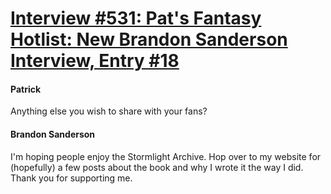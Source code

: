 # [Interview #531: Pat's Fantasy Hotlist: New Brandon Sanderson Interview, Entry #18](https://www.theoryland.com/intvmain.php?i=531#18)

#### Patrick

Anything else you wish to share with your fans?

#### Brandon Sanderson

I'm hoping people enjoy the Stormlight Archive. Hop over to my website for (hopefully) a few posts about the book and why I wrote it the way I did. Thank you for supporting me.


